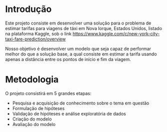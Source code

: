 # Introdução

  Este projeto consiste em desenvolver uma solução para o problema de estimar tarifas para viagens de táxi em Nova Iorque, Estados Unidos, listado na plataforma Kaggle, sob o link   https://www.kaggle.com/c/new-york-city-taxi-fare-prediction/overview

  Nosso objetivo é desenvolver um modelo que seja capaz de performar melhor do que a solução base, a qual consiste em estimar a tarifa usando apenas a distância entre os pontos de   início e fim da viagem.

# Metodologia

O projeto consistirá em 5 grandes etapas:
* Pesquisa e acquisição de conhecimento sobre o tema em questão
* Formulação de hipóteses
* Validação de hipóteses e análise exploratória de dados
* Criação do modelo
* Avaliação do modelo
